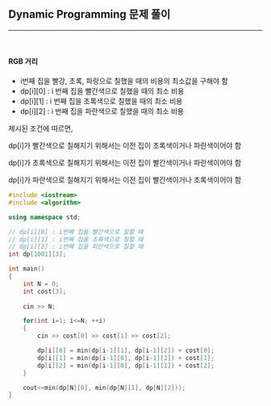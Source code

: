 ## Dynamic Programming 문제 풀이

***

<br> 

#### RGB 거리

- i번째 집을 빨강, 초록, 파랑으로 칠했을 때의 비용의 최소값을 구해야 함
- dp[i]\[0\] : i 번째 집을 빨간색으로 칠했을 때의 최소 비용
- dp[i]\[1\] : i 번째 집을 초록색으로 칠했을 때의 최소 비용
- dp[i]\[2\] : i  번째 집을 파란색으로 칠했을 때의 최소 비용

제시된 조건에 따르면,

dp[i]가 빨간색으로 칠해지기 위해서는 이전 집이 초록색이거나 파란색이어야 함

dp[i]가 초록색으로 칠해지기 위해서는 이전 집이 빨간색이거나 파란색이어야 함

dp[i]가 파란색으로 칠해지기 위해서는 이전 집이 빨간색이거나 초록색이어야 함



```c++
#include <iostream>
#include <algorithm>

using namespace std;

// dp[i][0] : i번째 집을 빨간색으로 칠할 때
// dp[i][1] : i번째 집을 초록색으로 칠할 때
// dp[i][2] : i번째 집을 파란색으로 칠할 때
int dp[1001][3];

int main()
{
    int N = 0;
    int cost[3];
    
    cin >> N;

    for(int i=1; i<=N; ++i)
    {
        cin >> cost[0] >> cost[1] >> cost[2];

        dp[i][0] = min(dp[i-1][1], dp[i-1][2]) + cost[0];
        dp[i][1] = min(dp[i-1][0], dp[i-1][2]) + cost[1];
        dp[i][2] = min(dp[i-1][0], dp[i-1][1]) + cost[2];
    }

    cout<<min(dp[N][0], min(dp[N][1], dp[N][2]));
}
```





